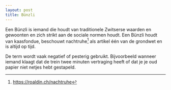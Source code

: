 ```yaml
---
layout: post
title: Bünzli
---
```


Een Bünzli is iemand die houdt van traditionele Zwitserse waarden en gewoonten en zich strikt aan de sociale normen houdt. Een Bünzli houdt van kaasfondue, beschouwt nachtruhe[^1] als artikel één van de grondwet en is altijd op tijd.

De term wordt vaak negatief of pesterig gebruikt. Bijvoorbeeld wanneer iemand klaagt dat de trein twee minuten vertraging heeft of dat je je oud papier niet netjes hebt gestapeld.

[^1]: <https://roaldin.ch/nachtruhe>

